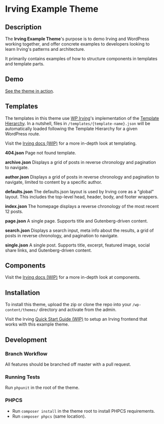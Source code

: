 # Irving Example Theme
## Description
The **Irving Example Theme**'s purpose is to demo Irving and WordPress working together, and offer concrete examples to developers looking to learn Irving's patterns and architecture.
 
It primarily contains examples of how to structure components in templates and template parts.

## Demo
[See the theme in action](https://demo.irvingjs.com).

## Templates
The templates in this theme use [WP Irving](https://github.com/alleyinteractive/wp-irving)'s implementation of the [Template Hierarchy](https://developer.wordpress.org/themes/basics/template-hierarchy/). In a nutshell, files in `/templates/{template-name}.json` will be automatically loaded following the Template Hierarchy for a given WordPress route.

Visit the [Irving docs (WIP)](http://storybook.irvingjs.com) for a more in-depth look at templating.

**404.json**
Page not found template.

**archive.json**
Displays a grid of posts in reverse chronology and pagination to navigate.

**author.json**
Displays a grid of posts in reverse chronology and pagination to navigate, limited to content by a specific author.

**defaults.json**
The defaults.json layout is used by Irving core as a "global" layout. This includes the top-level head, header, body, and footer wrappers.

**index.json**
The homepage displays a reverse chronology of the most recent 12 posts.

**page.json**
A single page. Supports title and Gutenberg-driven content.

**search.json**
Displays a search input, meta info about the results, a grid of posts in reverse chronology, and pagination to navigate.

**single.json**
A single post. Supports title, excerpt, featured image, social share links, and Gutenberg-driven content.

## Components
Visit the [Irving docs (WIP)](http://storybook.irvingjs.com) for a more in-depth look at components.

## Installation
To install this theme, upload the zip or clone the repo into your `/wp-content/themes/` directory and activate from the admin.

Visit the Irving [Quick Start Guide (WIP)](http://storybook.irvingjs.com) to setup an Irving frontend that works with this example theme.

## Development
### Branch Workflow
All features should be branched off master with a pull request.

### Running Tests
Run `phpunit` in the root of the theme.

### PHPCS
* Run `composer install` in the theme root to install PHPCS requirements.
* Run `composer phpcs` (same location).
